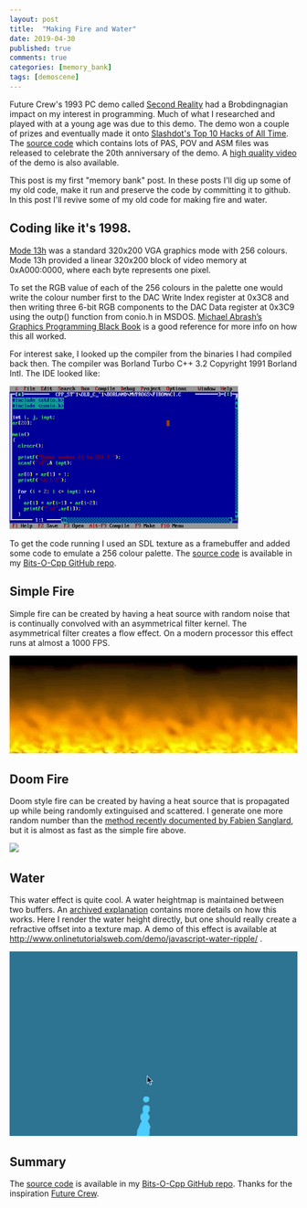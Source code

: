 ```yaml
---
layout: post
title:  "Making Fire and Water"
date: 2019-04-30
published: true
comments: true
categories: [memory_bank]
tags: [demoscene]
---
```


Future Crew's 1993 PC demo called [Second Reality](https://en.wikipedia.org/wiki/Second_Reality) had a Brobdingnagian impact on my interest in programming. Much of what I researched and played with at a young age was due to this demo. The demo won a couple of prizes and eventually made it onto [Slashdot's Top 10 Hacks of All Time](https://slashdot.org/story/99/12/13/0943241/slashdots-top-10-hacks-of-all-time). The [source code](https://github.com/mtuomi/SecondReality) which contains lots of PAS, POV and ASM files was released to celebrate the 20th anniversary of the demo. A [high quality video](https://www.youtube.com/watch?v=iw17c70uJes) of the demo is also available.

This post is my first "memory bank" post. In these posts I'll dig up some of my old code, make it run and preserve the code by committing it to github. In this post I'll revive some of my old code for making fire and water.

## Coding like it's 1998.
[Mode 13h](https://en.wikipedia.org/wiki/Mode_13h) was a standard 320x200 VGA graphics mode with 256 colours. Mode 13h provided a linear 320x200 block of video memory at 0xA000:0000, where each byte represents one pixel. 

To set the RGB value of each of the 256 colours in the palette one would write the colour number first to the DAC Write Index register at 0x3C8 and then writing three 6-bit RGB components to the DAC Data register at 0x3C9 using the outp() function from conio.h in MSDOS. [Michael Abrash’s Graphics Programming Black Book](http://www.jagregory.com/abrash-black-book/) is a good reference for more info on how this all worked.

For interest sake, I looked up the compiler from the binaries I had compiled back then. The compiler was Borland Turbo C++ 3.2 Copyright 1991 Borland Intl. The IDE looked like:

<img src="/assets/images/turbo_cpp_3.2.jpg" width="400" />

To get the code running I used an SDL texture as a framebuffer and added some code to emulate a 256 colour palette. The [source code](https://github.com/bduvenhage/Bits-O-Cpp/tree/master/demoscene) is available in my [Bits-O-Cpp GitHub repo](https://github.com/bduvenhage/Bits-O-Cpp).


## Simple Fire 
Simple fire can be created by having a heat source with random noise that is continually convolved with an asymmetrical filter kernel. The asymmetrical filter creates a flow effect. On a modern processor this effect runs at almost a 1000 FPS.

<img src="/assets/images/demoscene_fire.gif" width="600" />

## Doom Fire 
Doom style fire can be created by having a heat source that is propagated up while being randomly extinguised and scattered. I generate one more random number than the [method recently documented by Fabien Sanglard](http://fabiensanglard.net/doom_fire_psx/), but it is almost as fast as the simple fire above.

<img src="/assets/images/demoscene_doom_fire.gif" width="600" />

## Water 
This water effect is quite cool. A water heightmap is maintained between two buffers. An [archived explanation](https://web.archive.org/web/20160418004149/http://freespace.virgin.net/hugo.elias/graphics/x_water.htm) contains more details on how this works. Here I render the water height directly, but one should really create a refractive offset into a texture map. A demo of this effect is available at http://www.onlinetutorialsweb.com/demo/javascript-water-ripple/ .

<img src="/assets/images/demoscene_water.gif" width="600" />


## Summary
The [source code](https://github.com/bduvenhage/Bits-O-Cpp/tree/master/demoscene) is available in my [Bits-O-Cpp GitHub repo](https://github.com/bduvenhage/Bits-O-Cpp). Thanks for the inspiration [Future Crew](https://en.wikipedia.org/wiki/Future_Crew).
